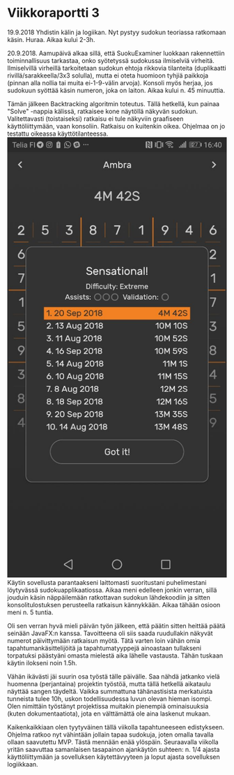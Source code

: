 # Viikkoraportti 3

19.9.2018
Yhdistin kälin ja logiikan. Nyt pystyy sudokun teoriassa ratkomaan käsin. Huraa. Aikaa kului 2-3h.

20.9.2018.
Aamupäivä alkaa sillä, että SuokuExaminer luokkaan rakennettiin toiminnallisuus tarkastaa, onko syötetyssä sudokussa ilmiselviä virheitä. Ilmiselvillä virheillä tarkoitetaan sudokun ehtoja rikkovia tilanteita (duplikaatti rivillä/sarakkeella/3x3 solulla), mutta ei oteta huomioon tyhjiä paikkoja (pinnan alla nollia tai muita ei-1-9-välin arvoja). Konsoli myös herjaa, jos sudokuun syöttää käsin numeron, joka on laiton. Aikaa kului n. 45 minuuttia.

Tämän jälkeen Backtracking algoritmin toteutus. Tällä hetkellä, kun painaa "Solve" -nappia kälissä, ratkaisee kone näytöllä näkyvän sudokun. Valitettavasti (toistaiseksi) ratkaisu ei tule näkyviin graafiseen käyttöliittymään, vaan konsoliin. Ratkaisu on kuitenkin oikea. Ohjelmaa on jo testattu oikeassa käyttötilanteessa. ![Huijasin sudokussa][sudoku_cheat] Käytin sovellusta parantaakseni laittomasti suoritustani puhelimestani löytyvässä sudokuapplikaatiossa. Aikaa meni edelleen jonkin verran, sillä jouduin käsin näppäilemään ratkottavan sudokun lähdekoodiin ja sitten konsolitulostuksen perusteella ratkaisun kännykkään. Aikaa tähään osioon meni n. 5 tuntia.

Oli sen verran hyvä mieli päivän työn jälkeen, että päätin sitten heittää päätä seinään JavaFX:n kanssa. Tavoitteena oli siis saada ruudullakin näkyvät numerot päivittymään ratkaisun myötä. Tätä varten loin vähän omia tapahtumankäsittelijöitä ja tapahtumatyyppejä ainoastaan tullakseni torpatuksi päästyäni omasta mielestä aika lähelle vastausta. Tähän tuskaan käytin ilokseni noin 1.5h.

Vähän ikävästi jäi suurin osa työstä tälle päivälle. Saa nähdä jatkanko vielä huomenna (perjantaina) projektin työstöä, mutta tällä hetkellä aikataulu näyttää sangen täydeltä. Vaikka summattuna tähänastisista merkatuista tunneista tulee 10h, uskon todellisuudessa luvun olevan hieman isompi. Olen nimittäin työstänyt projektissa muitakin pienempiä ominaisuuksia (kuten dokumentaatiota), jota en välttämättä ole aina laskenut mukaan.


Kaikenkaikkiaan olen tyytyväinen tällä viikolla tapahtuneeseen edistykseen. Ohjelma ratkoo nyt vähintään jollain tapaa sudokuja, joten omalla tavalla ollaan saavutettu MVP. Tästä mennään enää ylöspäin. Seuraavalla viikolla yritän saavuttaa samanlaisen tasapainon ajankäytön suhteen: n. 1/4 ajasta käyttöliittymään ja sovelluksen käytettävyyteen ja loput ajasta sovelluksen logiikkaan.



[sudoku_cheat]: ./pictures/sudoku_test.jpg
